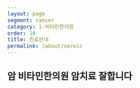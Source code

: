 ```yaml
---
layout: page
segment: cancer
category: 1-비타민한의원
order: 10
title: 진료안내
permalink: /about/servic
---
```


<h2 class="content-heading">
  <strong>암</strong>
  비타민한의원 암치료 잘합니다
</h2>
